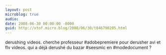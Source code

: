 ```yaml
---
layout: post
microblog: true
audio: 
date: 2008-06-30 00:00:00 -0000
guid: http://xtof.micro.blog/2008/06/30/t846790205.html
---
```

derushing videos. cherche professeur #adobepremiere pour derusher avi et flv videos. qui a déjà derushé du bazar #seesmic en #modedocument ?
